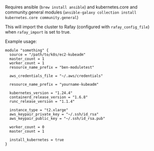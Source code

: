 Requires ansible (`brew install ansible`) and kubernetes.core and community.general modules (`ansible-galaxy collection install kubernetes.core community.general`)

This will import the cluster to Rafay (configured with `rafay_config_file`) when `rafay_import` is set to true.

Example usage:

```
module "something" {
  source = "/path/to/k8s/ec2-kubeadm"
  master_count = 1
  worker_count = 1
  resource_name_prefix = "ben-moduletest"

  aws_credentials_file = "~/.aws/credentials"

  resource_name_prefix = "yourname-kubeadm"

  kubernetes_version = "1.24.4"
  containerd_release_version = "1.6.8"
  runc_release_version = "1.1.4"

  instance_type = "t2.xlarge"
  aws_keypair_private_key = "~/.ssh/id_rsa"
  aws_keypair_public_key = "~/.ssh/id_rsa.pub"

  worker_count = 0
  master_count = 1

  install_kubernetes = true
}
```
